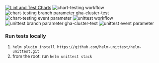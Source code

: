 [![Lint and Test Charts](https://github.com/chanzuckerberg/argo-helm-charts/actions/workflows/chart-testing.yaml/badge.svg)](https://github.com/chanzuckerberg/argo-helm-charts/actions/workflows/chart-testing.yaml)
![chart-testing workflow](https://github.com/chanzuckerberg/argo-helm-charts/actions/workflows/chart-testing.yaml/badge.svg)
![chart-testing branch parameter gha-cluster-test](https://github.com/chanzuckerberg/argo-helm-charts/actions/workflows/chart-testing.yaml/badge.svg?branch=gha-cluster-test)
![chart-testing event parameter](https://github.com/chanzuckerberg/argo-helm-charts/actions/workflows/chart-testing.yaml/badge.svg?event=push)
![unittest workflow](https://github.com/chanzuckerberg/argo-helm-charts/actions/workflows/unittest.yaml/badge.svg)
![unittest branch parameter gha-cluster-test](https://github.com/chanzuckerberg/argo-helm-charts/actions/workflows/unittest.yaml/badge.svg?branch=gha-cluster-test)
![unittest event parameter](https://github.com/chanzuckerberg/argo-helm-charts/actions/workflows/unittest.yaml/badge.svg?event=push)
### Run tests locally
1. `helm plugin install https://github.com/helm-unittest/helm-unittest.git`
2. from the root: run `helm unittest stack`
